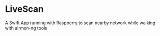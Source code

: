 # LiveScan
A Swift App running with Raspberry to scan nearby network while walking with airmon-ng tools
